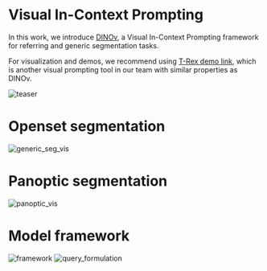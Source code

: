 # Visual In-Context Prompting
In this work, we introduce [DINOv](https://arxiv.org/pdf/2311.13601.pdf), a Visual In-Context Prompting framework for referring and generic segmentation tasks.

For visualization and demos, we recommend using [T-Rex demo link](https://deepdataspace.com/playground/ivp), which is another visual prompting tool in our team with similar properties as DINOv.

![teaser](https://github.com/UX-Decoder/DINOv/assets/34880758/f686dd20-a5aa-40fa-ad57-c4c69575853b)

# Openset segmentation
![generic_seg_vis](https://github.com/UX-Decoder/DINOv/assets/34880758/bfbe4d90-5be9-4fa5-a4e7-83f5c25f7f23)

# Panoptic segmentation
![panoptic_vis](https://github.com/UX-Decoder/DINOv/assets/34880758/c958f7b7-98c6-49cc-9c51-73bc6ad01808)

# Model framework
![framework](https://github.com/UX-Decoder/DINOv/assets/34880758/8c756028-a7bd-42dc-8aa7-e6773fd60711)
![query_formulation](https://github.com/UX-Decoder/DINOv/assets/34880758/5ca36a9e-06ff-452c-b102-c05bebd5b5cf)






